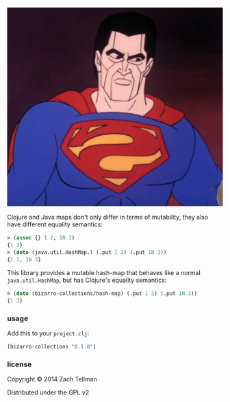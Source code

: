 ![](doc/bizarro.png)

Clojure and Java maps don't only differ in terms of mutability, they also have different equality semantics:

```clj
> (assoc {} 1 2, 1N 3)
{1 3}
> (doto (java.util.HashMap.) (.put 1 2) (.put 1N 3))
{1 2, 1N 3}
```

This library provides a mutable hash-map that behaves like a normal `java.util.HashMap`, but has Clojure's equality semantics:

```clj
> (doto (bizarro-collections/hash-map) (.put 1 2) (.put 1N 3))
{1 3}
```

### usage

Add this to your `project.clj`:

```clj
[bizarro-collections "0.1.0"]
```

### license

Copyright © 2014 Zach Tellman

Distributed under the GPL v2